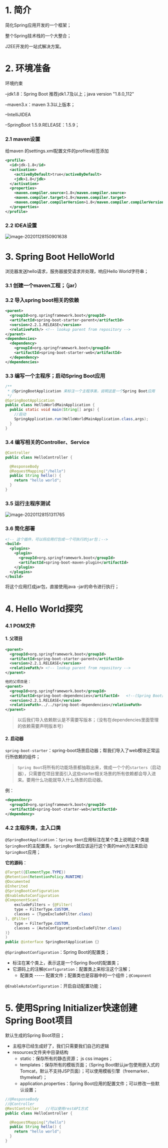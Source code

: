 # 1. 简介

简化Spring应用开发的一个框架；

整个Spring技术栈的一个大整合；

J2EE开发的一站式解决方案。

# 2. 环境准备

环境约束

–jdk1.8：Spring Boot 推荐jdk1.7及以上；java version "1.8.0_112"

–maven3.x：maven 3.3以上版本；

–IntelliJIDEA

–SpringBoot 1.5.9.RELEASE：1.5.9；

### 2.1 maven设置

给maven 的settings.xml配置文件的profiles标签添加

```xml
<profile>
  <id>jdk-1.8</id>
  <activation>
    <activeByDefault>true</activeByDefault>
    <jdk>1.8</jdk>
  </activation>
  <properties>
    <maven.compiler.source>1.8</maven.compiler.source>
    <maven.compiler.target>1.8</maven.compiler.target>
    <maven.compiler.compilerVersion>1.8</maven.compiler.compilerVersion>
  </properties>
</profile>
```

### 2.2 IDEA设置

![image-20201128150901638](images/image-20201128150901638.png)

# 3. Spring Boot HelloWorld

浏览器发送hello请求，服务器接受请求并处理，响应Hello World字符串；

### 3.1 创建一个maven工程；（jar）

### 3.2 导入spring boot相关的依赖

```xml
<parent>
  <groupId>org.springframework.boot</groupId>
  <artifactId>spring-boot-starter-parent</artifactId>
  <version>2.2.1.RELEASE</version>
  <relativePath/> <!-- lookup parent from repository -->
</parent>
<dependencies>
  <dependency>
    <groupId>org.springframework.boot</groupId>
    <artifactId>spring-boot-starter-web</artifactId>
  </dependency>
</dependencies>
```

### 3.3 编写一个主程序；启动Spring Boot应用

```Java
/**
 * @SpringBootApplication 来标注一个主程序类，说明这是一个Spring Boot应用
 */
@SpringBootApplication
public class HelloWorldMainApplication {
  public static void main(String[] args) {
    //启动
    SpringApplication.run(HelloWorldMainApplication.class,args);
  }
}
```

### 3.4 编写相关的Controller、Service

```Java
@Controller
public class HelloController {

  @ResponseBody
  @RequestMapping("/hello")
  public String hello() {
    return "hello world";
  }
}
```

### 3.5 运行主程序测试

![image-20201128151311765](images/image-20201128151311765.png)

### 3.6 简化部署

```xml
<!-- 这个插件，可以将应用打包成一个可执行的jar包；-->
<build>
  <plugins>
    <plugin>
      <groupId>org.springframework.boot</groupId>
      <artifactId>spring-boot-maven-plugin</artifactId>
    </plugin>
  </plugins>
</build>
```

将这个应用打成jar包，直接使用java -jar的命令进行执行；

# 4. Hello World探究

### 4.1 POM文件

#### 1. 父项目

```xml
<parent>
  <groupId>org.springframework.boot</groupId>
  <artifactId>spring-boot-starter-parent</artifactId>
  <version>2.2.1.RELEASE</version>
  <relativePath/> <!-- lookup parent from repository -->
</parent>

他的父项目是：
<parent>
  <groupId>org.springframework.boot</groupId>
  <artifactId>spring-boot-dependencies</artifactId>   <!--(Spring Boot的版本仲裁中心；) -->
  <version>2.2.1.RELEASE</version>
  <relativePath>../../spring-boot-dependencies</relativePath>
</parent>
```

> 以后我们导入依赖默认是不需要写版本；（没有在dependencies里面管理的依赖需要声明版本号）

#### 2. 启动器

`spring-boot-starter`：spring-boot场景启动器；帮我们导入了web模块正常运行所依赖的组件；

> `Spring Boot`将所有的功能场景都抽取出来，做成一个个的`starters`（启动器），只需要在项目里面引入这些starter相关场景的所有依赖都会导入进来。要用什么功能就导入什么场景的启动器。

例：

```xml
<dependency>
  <groupId>org.springframework.boot</groupId>
  <artifactId>spring-boot-starter-web</artifactId>
</dependency>
```

### 4.2 主程序类，主入口类

 `@SpringBootApplication`：`Spring Boot`应用标注在某个类上说明这个类是`SpringBoot`的主配置类，`SpringBoot`就应该运行这个类的main方法来启动`SpringBoot`应用；

**它的源码**：

```Java
@Target({ElementType.TYPE})
@Retention(RetentionPolicy.RUNTIME)
@Documented
@Inherited
@SpringBootConfiguration
@EnableAutoConfiguration
@ComponentScan(
    excludeFilters = {@Filter(
    type = FilterType.CUSTOM,
    classes = {TypeExcludeFilter.class}
), @Filter(
    type = FilterType.CUSTOM,
    classes = {AutoConfigurationExcludeFilter.class}
)}
)
public @interface SpringBootApplication {}
```

`@SpringBootConfiguration`：Spring Boot的配置类；

- 标注在某个类上，表示这是一个Spring Boot的配置类；
- 它源码上的注解`@Configuration`：配置类上来标注这个注解；
  * 配置类 -----  配置文件；配置类也是容器中的一个组件；`@Component`

`@EnableAutoConfiguration`：开启自动配置功能；

# 5. 使用Spring Initializer快速创建Spring Boot项目

默认生成的Spring Boot项目；

- 主程序已经生成好了，我们只需要我们自己的逻辑
- resources文件夹中目录结构
  - static：保存所有的静态资源； js css  images；
  - templates：保存所有的模板页面；（Spring Boot默认jar包使用嵌入式的Tomcat，默认不支持JSP页面）；可以使用模板引擎（freemarker、thymeleaf）；
  - application.properties：Spring Boot应用的配置文件；可以修改一些默认设置；

```Java
//@ResponseBody
//@Controller
@RestController   //可以使用restAPI方式
public class HelloController {

  @RequestMapping("/hello")
  public String hello() {
    return "hello world";
  }
}
```

